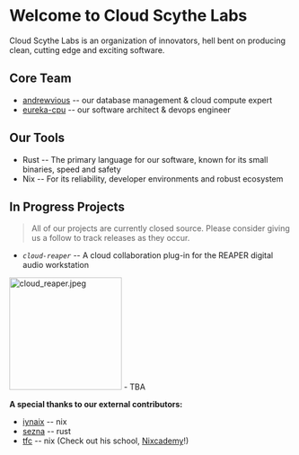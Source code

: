 # Welcome to Cloud Scythe Labs

Cloud Scythe Labs is an organization of innovators, hell bent on producing clean, cutting edge and exciting software.

## Core Team
- [andrewvious](github.com/andrewvious) -- our database management & cloud compute expert
- [eureka-cpu](github.com/eureka-cpu) -- our software architect & devops engineer

## Our Tools
- Rust -- The primary language for our software, known for its small binaries, speed and safety
- Nix -- For its reliability, developer environments and robust ecosystem

## In Progress Projects
> All of our projects are currently closed source. Please consider giving us a follow to track releases as they occur.
- _`cloud-reaper`_ -- A cloud collaboration plug-in for the REAPER digital audio workstation
<img href="https://github.com/Cloud-Scythe-Labs/cloud-reaper/blob/master/cloud_reaper.jpeg?raw=true" alt="cloud_reaper.jpeg" width="200"/>
- TBA

**A special thanks to our external contributors:**
- [iynaix](github.com/iynaix) -- nix
- [sezna](github.com/sezna) -- rust
- [tfc](github.com/tfc) -- nix (Check out his school, [Nixcademy](https://nixcademy.com/)!)

